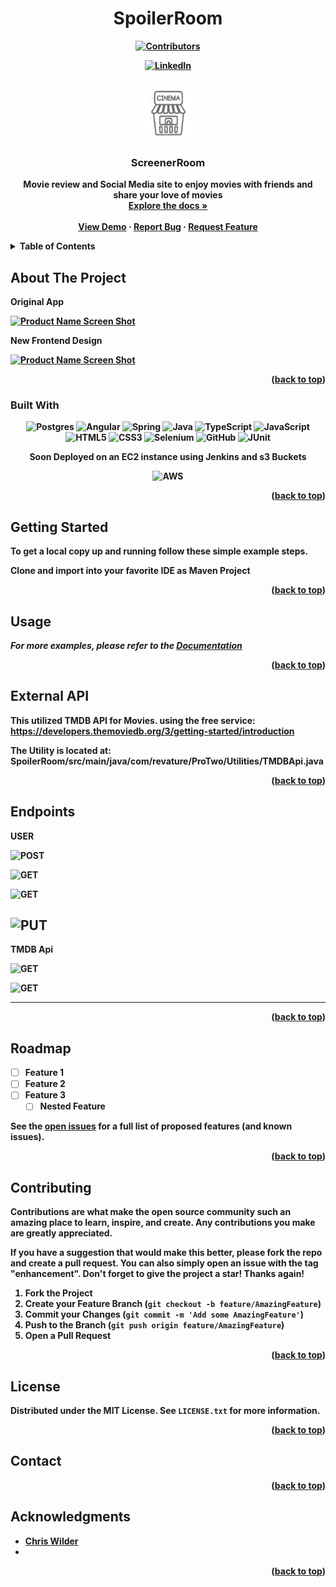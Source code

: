 

<h1 align="center" ><strong>
   SpoilerRoom
</string>
  </h1>

<div id="top"></div>




<!-- PROJECT SHIELDS -->
<!--
*** https://www.markdownguide.org/basic-syntax/#reference-style-links
-->
<div align="center">
  
[![Contributors][contributors-shield]][contributors-url]

<!-- [![MIT License][license-shield]][license-url] -->
  
[![LinkedIn][linkedin-shield]][linkedin-url]


</div>

<!-- PROJECT LOGO -->
<br />
<div align="center">
  <a href="https://github.com/wilderchris/spoilerroom">
    <img src="https://github.com/wilderchris/SpoilerRoom/blob/main/src/main/resources/images/logo.png" alt="ScreenerRoom" width="80" height="80">
  </a>

<h3 align="center">ScreenerRoom</h3>

  <p align="center">
Movie review and Social Media site to enjoy movies with friends and share your love of movies <br />
    <a href="https://github.com/wilderchris/spoilerroom"><strong>Explore the docs »</strong></a>
    <br />
    <br />
    <a href="https://github.com/wilderchris/spoilerroom">View Demo</a>
    ·
    <a href="https://github.com/wilderchris/spoilerroom/issues">Report Bug</a>
    ·
    <a href="https://github.com/wilderchris/spoilerroom/issues">Request Feature</a>
  </p>
</div>



<!-- TABLE OF CONTENTS -->
<details>
  <summary>Table of Contents</summary>
  <ol>
    <li>
      <a href="#about-the-project">About The Project</a>
      <ul>
        <li><a href="#built-with">Built With</a></li>
      </ul>
    </li>
    <li>
      <a href="#getting-started">Getting Started</a>
      <ul>
        <li><a href="#prerequisites">Prerequisites</a></li>
        <li><a href="#installation">Installation</a></li>
      </ul>
    </li>
    <li><a href="#usage">Usage</a></li>
    <li><a href="#external-api">External Api</a></li>
    <li><a href="#endpoints">EndPoints</a></li>
     <li><a href="#roadmap">Roadmap</a></li>
    <li><a href="#contributing">Contributing</a></li>
    <li><a href="#license">License</a></li>
    <li><a href="#contact">Contact</a></li>
    <li><a href="#acknowledgments">Acknowledgments</a></li>
  </ol>
</details>



<!-- ABOUT THE PROJECT -->
## About The Project

Original App

[![Product Name Screen Shot][product-screenshot]](https://Spoiler.com)

New Frontend Design

[![Product Name Screen Shot][product-screenshot1]](https://Spoiler.com)


<!-- Here's a blank template to get started: To avoid retyping too much info. Do a search and replace with your text editor for the following: `github_username`, `repo_name`, `twitter_handle`, `linkedin_username`, `email_client`, `email`, `project_title`, `project_description` -->

<p align="right">(<a href="#top">back to top</a>)</p>



### Built With

<div align="center">

![Postgres](https://img.shields.io/badge/postgres-%23316192.svg?style=for-the-badge&logo=postgresql&logoColor=white)
![Angular](https://img.shields.io/badge/angular-%23DD0031.svg?style=for-the-badge&logo=angular&logoColor=white)
![Spring](https://img.shields.io/badge/spring-%236DB33F.svg?style=for-the-badge&logo=spring&logoColor=white)
![Java](https://img.shields.io/badge/java-%23ED8B00.svg?style=for-the-badge&logo=java&logoColor=white)
![TypeScript](https://img.shields.io/badge/typescript-%23007ACC.svg?style=for-the-badge&logo=typescript&logoColor=white)
![JavaScript](https://img.shields.io/badge/javascript-%23323330.svg?style=for-the-badge&logo=javascript&logoColor=%23F7DF1E)
![HTML5](https://img.shields.io/badge/html5-%23E34F26.svg?style=for-the-badge&logo=html5&logoColor=white)
![CSS3](https://img.shields.io/badge/css3-%231572B6.svg?style=for-the-badge&logo=css3&logoColor=white)
![Selenium](https://img.shields.io/badge/-selenium-%43B02A?style=for-the-badge&logo=selenium&logoColor=white)
![GitHub](https://img.shields.io/badge/github-%23121011.svg?style=for-the-badge&logo=github&logoColor=white)
![JUnit](https://img.shields.io/badge/Junit5-25A162?style=for-the-badge&logo=junit5&logoColor=white)

 
  
Soon Deployed on an EC2 instance using Jenkins and s3 Buckets

![AWS](https://img.shields.io/badge/AWS-%23FF9900.svg?style=for-the-badge&logo=amazon-aws&logoColor=white)

</div>


<!-- * [Next.js](https://nextjs.org/)
* [React.js](https://reactjs.org/)
* [Vue.js](https://vuejs.org/)
* [Angular](https://angular.io/)
* [Svelte](https://svelte.dev/)
* [Laravel](https://laravel.com)
* [Bootstrap](https://getbootstrap.com)
* [JQuery](https://jquery.com) -->

<p align="right">(<a href="#top">back to top</a>)</p>



<!-- GETTING STARTED -->
## Getting Started

<!-- This is an example of how you may give instructions on setting up your project locally. -->
To get a local copy up and running follow these simple example steps.
<!--
### Prerequisites

This is an example of how to list things you need to use the software and how to install them.
* npm
  ```sh
  npm install npm@latest -g
  ``` 
None
### Installation

-->

Clone and import into your favorite IDE as Maven Project

<!-- 1. Get a free API Key at [https://example.com](https://example.com)
2. Clone the repo
   ```sh
   git clone https://github.com/github_username/repo_name.git
   ```
3. Install NPM packages
   ```sh
   npm install
   ```
4. Enter your API in `config.js`
   ```js
   const API_KEY = 'ENTER YOUR API';
   ``` -->

<p align="right">(<a href="#top">back to top</a>)</p>



<!-- USAGE EXAMPLES -->
## Usage

<!-- Use this space to show useful examples of how a project can be used. Additional screenshots, code examples and demos work well in this space. You may also link to more resources. -->

_For more examples, please refer to the [Documentation](https://example.com)_



<p align="right">(<a href="#top">back to top</a>)</p>

## External API

This utilized TMDB API for Movies.
using the free service:
https://developers.themoviedb.org/3/getting-started/introduction

The Utility is located at:
SpoilerRoom/src/main/java/com/revature/ProTwo/Utilities/TMDBApi.java

<p align="right">(<a href="#top">back to top</a>)</p>

## Endpoints

USER

![POST](https://img.shields.io/static/v1.svg?label=register&message=http://localhost:8080/users/&color=blue )

![GET](https://img.shields.io/static/v1.svg?label=getUserById&message=http://localhost:8080/users/{user_id}&color=blue )

![GET](https://img.shields.io/static/v1.svg?label=CheckLogin&message=http://localhost:8080/user/{userId}/auth&color=blue )

![PUT](https://img.shields.io/static/v1.svg?label=UpdateUser&message=http://localhost:8080/users/{user_id}&color=blue )
---
TMDB Api

![GET](https://img.shields.io/static/v1.svg?label=Upcoming&message=http://localhost:8080/api/&color=blue )

![GET](https://img.shields.io/static/v1.svg?label=Query&message=http://localhost:8080/api/{query_variable}&color=blue )

---




<p align="right">(<a href="#top">back to top</a>)</p>

<!-- ROADMAP -->
## Roadmap

- [ ] Feature 1
- [ ] Feature 2
- [ ] Feature 3
    - [ ] Nested Feature

See the [open issues](https://github.com/github_username/repo_name/issues) for a full list of proposed features (and known issues).

<p align="right">(<a href="#top">back to top</a>)</p>



<!-- CONTRIBUTING -->
## Contributing

Contributions are what make the open source community such an amazing place to learn, inspire, and create. Any contributions you make are **greatly appreciated**.

If you have a suggestion that would make this better, please fork the repo and create a pull request. You can also simply open an issue with the tag "enhancement".
Don't forget to give the project a star! Thanks again!

1. Fork the Project
2. Create your Feature Branch (`git checkout -b feature/AmazingFeature`)
3. Commit your Changes (`git commit -m 'Add some AmazingFeature'`)
4. Push to the Branch (`git push origin feature/AmazingFeature`)
5. Open a Pull Request

<p align="right">(<a href="#top">back to top</a>)</p>



<!-- LICENSE -->
## License

Distributed under the MIT License. See `LICENSE.txt` for more information.

<p align="right">(<a href="#top">back to top</a>)</p>



<!-- CONTACT -->
## Contact

<!-- Your Name - [@twitter_handle](https://twitter.com/twitter_handle) - email@email_client.com -->

<!-- Project Link: [https://github.com/github_username/repo_name](https://github.com/github_username/repo_name) -->

<p align="right">(<a href="#top">back to top</a>)</p>



<!-- ACKNOWLEDGMENTS -->
## Acknowledgments

* [Chris Wilder](https://github.com/wilderchris)
* []()

<p align="right">(<a href="#top">back to top</a>)</p>



<!-- MARKDOWN LINKS & IMAGES -->
<!-- https://www.markdownguide.org/basic-syntax/#reference-style-links -->
[contributors-shield]: https://img.shields.io/github/contributors/wilderchris/wilderchris?style=for-the-badge
[contributors-url]: https://github.com/211115-jwa/projecttwo-alchemy-back-end
[forks-shield]: https://img.shields.io/github/forks/github_username/repo_name.svg?style=for-the-badge
[forks-url]: https://github.com/github_username/repo_name/network/members
[stars-shield]: https://img.shields.io/github/stars/github_username/repo_name.svg?style=for-the-badge
[stars-url]: https://github.com/github_username/repo_name/stargazers
[issues-shield]: https://img.shields.io/github/issues/github_username/repo_name.svg?style=for-the-badge
[issues-url]: https://github.com/github_username/repo_name/issues
[license-shield]: https://img.shields.io/github/license/github_username/repo_name.svg?style=for-the-badge
[license-url]: https://github.com/github_username/repo_name/blob/master/LICENSE.txt
[linkedin-shield]: https://img.shields.io/badge/LinkedIn-blue?style=for-the-badge&logo=linkedin&logoColor=white
[linkedin-url]: https://www.linkedin.com/in/chriswwilder/
[product-screenshot]: https://github.com/wilderchris/SpoilerRoom/blob/main/src/main/resources/images/screenshot.png
[product-screenshot1]: https://github.com/wilderchris/SpoilerRoom/blob/main/src/main/resources/images/screenshot1.png

